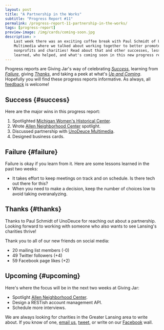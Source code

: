 ```yaml
---
layout: post
title: "A Partnership in the Works"
subtitle: "Progress Report #11"
permalink: /progress-report-11-partnership-in-the-works/
tags: [progress-report]
preview-image: /img/cards/coming-soon.jpg
description: >
    Last week there was an exciting coffee break with Paul Schmidt of UnoDeuce
    Multimedia where we talked about working together to better promote Lansing
    nonprofits and charities! Read about that and other successes, lessons
    learned, who helped, and what's coming soon in this new progress report.
---
```


Progress reports are Giving Jar's way of celebrating *[Success][1]*, learning from *[Failure][2]*, giving *[Thanks][3]*, and taking a peek at what's *[Up and Coming][4]*. Hopefully you will find these progress reports informative. As always, all [feedback][5] is welcome!

## Success {#success}

Here are the major wins in this progress report:

1. Spotlighted [Michigan Women's Historical Center][8].
2. Wrote [Allen Neighborhood Center][9] spotlight.
3. Discussed partnership with [UnoDeuce Multimedia][10].
4. Designed business cards.

## Failure {#failure}

Failure is okay if you learn from it. Here are some lessons learned in the past two weeks:

* It takes effort to keep meetings on track and on schedule. Is there tech out there for this?
* When you need to make a decision, keep the number of choices low to avoid taking overanalyzing.

## Thanks {#thanks}

Thanks to Paul Schmidt of UnoDeuce for reaching out about a partnership. Looking forward to working with someone who also wants to see Lansing's charities thrive!

Thank you to all of our new friends on social media:

* 20 mailing list members (-0)
* 49 Twitter followers (+4)
* 59 Facebook page likes (+2)

## Upcoming {#upcoming}

Here's where the focus will be in the next two weeks at Giving Jar:

* Spotlight [Allen Neighborhood Center][9].
* Design a RESTish account management API.
* Schedule more interviews.

We are always looking for charities in the Greater Lansing area to write about. If you know of one, [email us][5], [tweet][6], or write on our [Facebook][7] wall.



[1]: #success "Success Section"
[2]: #failure "Failure Section"
[3]: #thanks "Thanks Section"
[4]: #upcoming "Upcoming Section"
[5]: mailto:hello@givingjar.org "Email Giving Jar"
[6]: https://twitter.com/givingjar "Giving Jar on Twitter"
[7]: https://www.facebook.com/givingjarorg "Giving Jar on Facebook"
[8]: http://blog.givingjar.org/charity-spotlight-michigan-womens-historical-center/ "Michigan Women's Historical Center and Hall of Fame Spotlight"
[9]: http://allenneighborhoodcenter.org/ "Allen Neighborhood Center Homepage"
[10]: http://www.unodeuce.com/ "UnoDeuce Multimedia Homepage"
